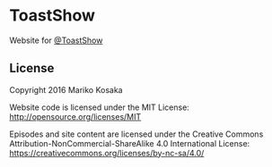 # ToastShow
Website for [@ToastShow](https://twitter.com/ToastShow)

## License
Copyright 2016 Mariko Kosaka

Website code is licensed under the MIT License: http://opensource.org/licenses/MIT

Episodes and site content are licensed under the Creative Commons Attribution-NonCommercial-ShareAlike 4.0 International License: https://creativecommons.org/licenses/by-nc-sa/4.0/